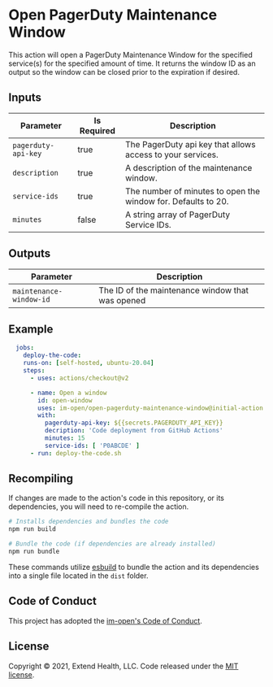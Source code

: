 # Open PagerDuty Maintenance Window

This action will open a PagerDuty Maintenance Window for the specified service(s) for the specified amount of time.  It returns the window ID as an output so the window can be closed prior to the expiration if desired.

## Inputs
| Parameter           | Is Required | Description                                                    |
| ------------------- | ----------- | -------------------------------------------------------------- |
| `pagerduty-api-key` | true        | The PagerDuty api key that allows access to your services.     |
| `description`       | true        | A description of the maintenance window.                       |
| `service-ids`       | true        | The number of minutes to open the window for.  Defaults to 20. |
| `minutes`           | false       | A string array of PagerDuty Service IDs.                       |

## Outputs
| Parameter               | Description                                      |
| ----------------------- | ------------------------------------------------ |
| `maintenance-window-id` | The ID of the maintenance window that was opened |


## Example

```yml
  jobs:
    deploy-the-code:
    runs-on: [self-hosted, ubuntu-20.04]
    steps:
      - uses: actions/checkout@v2

      - name: Open a window
        id: open-window
        uses: im-open/open-pagerduty-maintenance-window@initial-action
        with:
          pagerduty-api-key: ${{secrets.PAGERDUTY_API_KEY}}
          decription: 'Code deployment from GitHub Actions'
          minutes: 15
          service-ids: [ 'P0ABCDE' ]
      - run: deploy-the-code.sh
```

## Recompiling

If changes are made to the action's code in this repository, or its dependencies, you will need to re-compile the
action.

```sh
# Installs dependencies and bundles the code
npm run build

# Bundle the code (if dependencies are already installed)
npm run bundle
```

These commands utilize [esbuild](https://esbuild.github.io/getting-started/#bundling-for-node) to bundle the action and
its dependencies into a single file located in the `dist` folder.

## Code of Conduct

This project has adopted the [im-open's Code of Conduct](https://github.com/im-open/.github/blob/master/CODE_OF_CONDUCT.md).

## License

Copyright &copy; 2021, Extend Health, LLC. Code released under the [MIT license](LICENSE).
